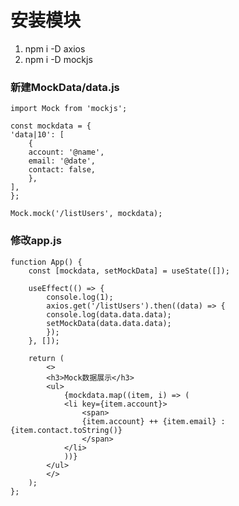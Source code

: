 # 安装模块
   1. npm i -D axios
   2. npm i -D mockjs

### 新建MockData/data.js
    import Mock from 'mockjs';

    const mockdata = {
    'data|10': [
        {
        account: '@name',
        email: '@date',
        contact: false,
        },
    ],
    };

    Mock.mock('/listUsers', mockdata);

### 修改app.js
    function App() {
        const [mockdata, setMockData] = useState([]);

        useEffect(() => {
            console.log(1);
            axios.get('/listUsers').then((data) => {
            console.log(data.data.data);
            setMockData(data.data.data);
            });
        }, []);

        return (
            <>
            <h3>Mock数据展示</h3>
            <ul>
                {mockdata.map((item, i) => (
                <li key={item.account}>
                    <span>
                    {item.account} ++ {item.email} : {item.contact.toString()}
                    </span>
                </li>
                ))}
            </ul>
            </>
        );
    };